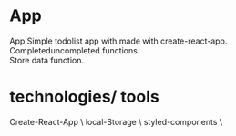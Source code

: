 # App
App Simple todolist app with made with create-react-app.\
Completeduncompleted functions.\
Store data function.

# technologies/ tools
Create-React-App \ 
local-Storage \ 
styled-components \


